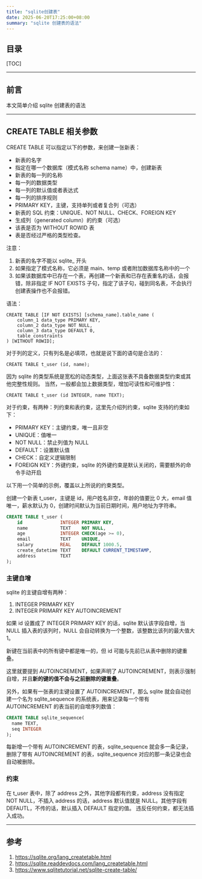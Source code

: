```yaml
---
title: "sqlite创建表"
date: 2025-06-20T17:25:00+08:00
summary: "sqlite 创建表的语法"
---
```


## 目录

[TOC]

---

## 前言

本文简单介绍 sqlite 创建表的语法

---

## CREATE TABLE 相关参数

CREATE TABLE 可以指定以下的参数，来创建一张新表：

- 新表的名字
- 指定在哪一个数据库（模式名称 schema name）中，创建新表
- 新表的每一列的名称
- 每一列的数据类型
- 每一列的默认值或者表达式
- 每一列的排序规则
- PRIMARY KEY，主键，支持单列或者复合列（可选）
- 新表的 SQL 约束：UNIQUE、NOT NULL、CHECK、FOREIGN KEY
- 生成列（generated column）的约束（可选）
- 该表是否为 WITHOUT ROWID 表
- 表是否经过严格的类型检查。

注意：
1. 新表的名字不能以 sqlite_ 开头
2. 如果指定了模式名称，它必须是 main、temp 或者附加数据库名称中的一个
3. 如果该数据库中已存在一个表，再创建一个新表和已存在表重名的话，会报错，除非指定 IF NOT EXISTS 子句，指定了该子句，碰到同名表，不会执行创建表操作也不会报错。

语法：

```
CREATE TABLE [IF NOT EXISTS] [schema_name].table_name (
	column_1 data_type PRIMARY KEY,
   	column_2 data_type NOT NULL,
	column_3 data_type DEFAULT 0,
	table_constraints
) [WITHOUT ROWID];
```

对于列的定义，只有列名是必填项，也就是说下面的语句是合法的：

```
CREATE TABLE t_user (id, name);
```

因为 sqlite 的类型系统是宽松的动态类型，上面这张表不具备数据类型约束或其他完整性规则。
当然，一般都会加上数据类型，增加可读性和可维护性：

```
CREATE TABLE t_user (id INTEGER, name TEXT);
```


对于约束，有两种：列约束和表约束，这里先介绍列约束，sqlite 支持的约束如下：

- PRIMARY KEY：主键约束，唯一且非空
- UNIQUE：值唯一
- NOT NULL：禁止列值为 NULL
- DEFAULT：设置默认值
- CHECK：自定义逻辑限制
- FOREIGN KEY：外键约束，sqlite 的外键约束是默认关闭的，需要额外的命令手动开启

以下用一个简单的示例，覆盖以上所说的约束类型。

创建一个新表 t_user，主键是 id，用户姓名非空，年龄的值要比 0 大，email 值唯一，薪水默认为 0，创建时间默认为当前日期时间，用户地址为字符串。

```sql
CREATE TABLE t_user (
	id              INTEGER PRIMARY KEY,
	name            TEXT    NOT NULL,
	age             INTEGER CHECK(age >= 0),
	email           TEXT    UNIQUE,
	salary          REAL    DEFAULT 1000.5,
	create_datetime TEXT    DEFAULT CURRENT_TIMESTAMP,
    address         TEXT
);
```

### 主键自增

sqlite 的主键自增有两种：

1. INTEGER PRIMARY KEY
2. INTEGER PRIMARY KEY AUTOINCREMENT

如果 id 设置成了 INTEGER PRIMARY KEY 的话，sqlite 默认该字段自增，当 NULL 插入表的该列时，NULL 会自动转换为一个整数，该整数比该列的最大值大 1。

新键在当前表中的所有键中都是唯一的，但 id 可能与先前已从表中删除的键重叠。

这里就要提到 AUTOINCREMENT，如果声明了 AUTOINCREMENT，则表示强制自增，并且**新的键的值不会与之前删除的键重叠**。

另外，如果有一张表的主键设置了 AUTOINCREMENT，那么 sqlite 就会自动创建一个名为 sqlite_sequence 的系统表，用来记录每一个带有 AUTOINCREMENT 的表当前的自增序列数值：

```sql
CREATE TABLE sqlite_sequence(
  name TEXT,
  seq INTEGER
);
```

每新增一个带有 AUTOINCREMENT 的表，sqlite_sequence 就会多一条记录，删除了带有 AUTOINCREMENT 的表，sqlite_sequence 对应的那一条记录也会自动被删除。

### 约束

在 t_user 表中，除了 address 之外，其他字段都有约束，address 没有指定 NOT NULL，不插入 address 的话，address 默认值就是 NULL。其他字段有 DEFAUTL，不传的话，默认插入 DEFAULT 指定的值。
违反任何约束，都无法插入成功。

---

## 参考

1. https://sqlite.org/lang_createtable.html
2. https://sqlite.readdevdocs.com/lang_createtable.html
3. https://www.sqlitetutorial.net/sqlite-create-table/
